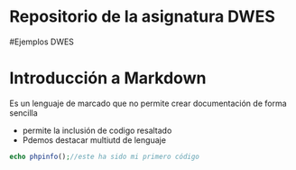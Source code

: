 # Repositorio de la asignatura DWES
#Ejemplos DWES
# Introducción a Markdown
Es un lenguaje de marcado que no permite crear documentación de forma sencilla 
* permite la inclusión de codigo resaltado
* Pdemos destacar multiutd de lenguaje
```php
echo phpinfo();//este ha sido mi primero código
```
